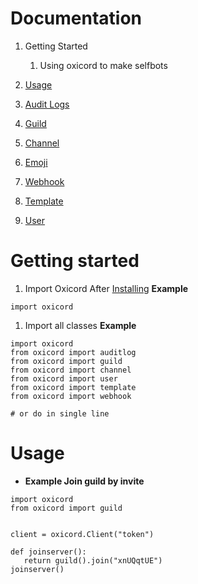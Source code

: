 # Documentation

1. Getting Started
    1. Using oxicord to make selfbots

1. [Usage](#Usage)

1. [Audit Logs](https://github.com/oxy-Op/oxicord/blob/master/docs/audit.md)
1. [Guild](https://github.com/oxy-Op/oxicord/blob/master/docs/guild.md)
1. [Channel](https://github.com/oxy-Op/oxicord/blob/master/docs/channel.md)
1. [Emoji](https://github.com/oxy-Op/oxicord/blob/master/docs/emoji.md)
1. [Webhook](https://github.com/oxy-Op/oxicord/blob/master/docs/webhook.md)
1. [Template](https://github.com/oxy-Op/oxicord/blob/master/docs/template.md)
1. [User](https://github.com/oxy-Op/oxicord/blob/master/docs/user.md)




# Getting started

1. Import Oxicord After [Installing](https://github.com/oxy-Op/oxicord#installation)
**Example**
```
import oxicord
```

1. Import all classes
**Example**
```
import oxicord
from oxicord import auditlog
from oxicord import guild
from oxicord import channel
from oxicord import user
from oxicord import template
from oxicord import webhook

# or do in single line
```


# Usage

* **Example Join guild by invite**
 ```
 import oxicord
from oxicord import guild


client = oxicord.Client("token")

def joinserver():
    return guild().join("xnUQqtUE")
joinserver()
```
